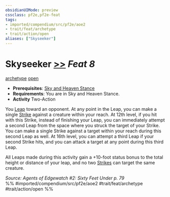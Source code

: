 ```yaml
---
obsidianUIMode: preview
cssclass: pf2e,pf2e-feat
tags:
- imported/compendium/src/pf2e/aoe2
- trait/feat/archetype
- trait/action/open
aliases: ["Skyseeker"]
---
```

# Skyseeker  [>>](chapter-9-playing-the-game.md#Actions "Two-Action") *Feat 8*  
[archetype](archetype.md)  [open](open.md)  

- **Prerequisites**: [Sky and Heaven Stance](sky-and-heaven-stance-aoe2.md)
- **Requirements**: You are in Sky and Heaven Stance.
- **Activity** Two-Action

You [Leap](leap.md) toward an opponent. At any point in the Leap, you can make a single [Strike](strike.md) against a creature within your reach. At 12th level, if you hit with this Strike, instead of finishing your Leap, you can immediately attempt a second Leap from the space where you struck the target of your Strike. You can make a single Strike against a target within your reach during this second Leap as well. At 16th level, you can attempt a third Leap if your second Strike hits, and you can attack a target at any point during this third Leap.

All Leaps made during this activity gain a +10-foot status bonus to the total height or distance of your leap, and no two [Strikes](strike.md) can target the same creature.

*Source: Agents of Edgewatch #2: Sixty Feet Under p. 79*  
%% #imported/compendium/src/pf2e/aoe2 #trait/feat/archetype #trait/action/open %%